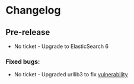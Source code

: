 # Changelog

## Pre-release
- No ticket - Upgrade to ElasticSearch 6
### Fixed bugs:

- No ticket - Upgraded urllib3 to fix [vulnerability](https://nvd.nist.gov/vuln/detail/CVE-2019-11324)
